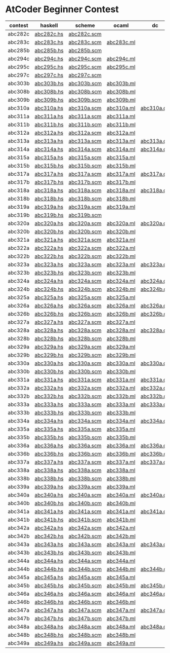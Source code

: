 # AtCoder Beginner Contest

|contest|haskell|scheme|ocaml|dc|brainfuck|
|-------|-------|------|-----|--|---------|
|abc282c|[abc282c.hs](/abc282c/abc282c.hs)|[abc282c.scm](/abc282c/abc282c.scm)||||
|abc283c|[abc283c.hs](/abc283c/abc283c.hs)|[abc283c.scm](/abc283c/abc283c.scm)|[abc283c.ml](/abc283c/abc283c.ml)|||
|abc285b|[abc285b.hs](/abc285b/abc285b.hs)|[abc285b.scm](/abc285b/abc285b.scm)||||
|abc294c|[abc294c.hs](/abc294c/abc294c.hs)|[abc294c.scm](/abc294c/abc294c.scm)|[abc294c.ml](/abc294c/abc294c.ml)|||
|abc295c|[abc295c.hs](/abc295c/abc295c.hs)|[abc295c.scm](/abc295c/abc295c.scm)|[abc295c.ml](/abc295c/abc295c.ml)|||
|abc297c|[abc297c.hs](/abc297c/abc297c.hs)|[abc297c.scm](/abc297c/abc297c.scm)||||
|abc303b|[abc303b.hs](/abc303b/abc303b.hs)|[abc303b.scm](/abc303b/abc303b.scm)|[abc303b.ml](/abc303b/abc303b.ml)|||
|abc308b|[abc308b.hs](/abc308b/abc308b.hs)|[abc308b.scm](/abc308b/abc308b.scm)|[abc308b.ml](/abc308b/abc308b.ml)|||
|abc309b|[abc309b.hs](/abc309b/abc309b.hs)|[abc309b.scm](/abc309b/abc309b.scm)|[abc309b.ml](/abc309b/abc309b.ml)|||
|abc310a|[abc310a.hs](/abc310a/abc310a.hs)|[abc310a.scm](/abc310a/abc310a.scm)|[abc310a.ml](/abc310a/abc310a.ml)|[abc310a.dc](/abc310a/abc310a.dc)||
|abc311a|[abc311a.hs](/abc311a/abc311a.hs)|[abc311a.scm](/abc311a/abc311a.scm)|[abc311a.ml](/abc311a/abc311a.ml)|||
|abc311b|[abc311b.hs](/abc311b/abc311b.hs)|[abc311b.scm](/abc311b/abc311b.scm)|[abc311b.ml](/abc311b/abc311b.ml)|||
|abc312a|[abc312a.hs](/abc312a/abc312a.hs)|[abc312a.scm](/abc312a/abc312a.scm)|[abc312a.ml](/abc312a/abc312a.ml)|||
|abc313a|[abc313a.hs](/abc313a/abc313a.hs)|[abc313a.scm](/abc313a/abc313a.scm)|[abc313a.ml](/abc313a/abc313a.ml)|[abc313a.dc](/abc313a/abc313a.dc)||
|abc314a|[abc314a.hs](/abc314a/abc314a.hs)|[abc314a.scm](/abc314a/abc314a.scm)|[abc314a.ml](/abc314a/abc314a.ml)|[abc314a.dc](/abc314a/abc314a.dc)||
|abc315a|[abc315a.hs](/abc315a/abc315a.hs)|[abc315a.scm](/abc315a/abc315a.scm)|[abc315a.ml](/abc315a/abc315a.ml)|||
|abc315b|[abc315b.hs](/abc315b/abc315b.hs)|[abc315b.scm](/abc315b/abc315b.scm)|[abc315b.ml](/abc315b/abc315b.ml)|||
|abc317a|[abc317a.hs](/abc317a/abc317a.hs)|[abc317a.scm](/abc317a/abc317a.scm)|[abc317a.ml](/abc317a/abc317a.ml)|[abc317a.dc](/abc317a/abc317a.dc)||
|abc317b|[abc317b.hs](/abc317b/abc317b.hs)|[abc317b.scm](/abc317b/abc317b.scm)|[abc317b.ml](/abc317b/abc317b.ml)|||
|abc318a|[abc318a.hs](/abc318a/abc318a.hs)|[abc318a.scm](/abc318a/abc318a.scm)|[abc318a.ml](/abc318a/abc318a.ml)|[abc318a.dc](/abc318a/abc318a.dc)||
|abc318b|[abc318b.hs](/abc318b/abc318b.hs)|[abc318b.scm](/abc318b/abc318b.scm)|[abc318b.ml](/abc318b/abc318b.ml)|||
|abc319a|[abc319a.hs](/abc319a/abc319a.hs)|[abc319a.scm](/abc319a/abc319a.scm)|[abc319a.ml](/abc319a/abc319a.ml)|||
|abc319b|[abc319b.hs](/abc319b/abc319b.hs)|[abc319b.scm](/abc319b/abc319b.scm)||||
|abc320a|[abc320a.hs](/abc320a/abc320a.hs)|[abc320a.scm](/abc320a/abc320a.scm)|[abc320a.ml](/abc320a/abc320a.ml)|[abc320a.dc](/abc320a/abc320a.dc)||
|abc320b|[abc320b.hs](/abc320b/abc320b.hs)|[abc320b.scm](/abc320b/abc320b.scm)|[abc320b.ml](/abc320b/abc320b.ml)|||
|abc321a|[abc321a.hs](/abc321a/abc321a.hs)|[abc321a.scm](/abc321a/abc321a.scm)|[abc321a.ml](/abc321a/abc321a.ml)|||
|abc322a|[abc322a.hs](/abc322a/abc322a.hs)|[abc322a.scm](/abc322a/abc322a.scm)|[abc322a.ml](/abc322a/abc322a.ml)|||
|abc322b|[abc322b.hs](/abc322b/abc322b.hs)|[abc322b.scm](/abc322b/abc322b.scm)|[abc322b.ml](/abc322b/abc322b.ml)|||
|abc323a|[abc323a.hs](/abc323a/abc323a.hs)|[abc323a.scm](/abc323a/abc323a.scm)|[abc323a.ml](/abc323a/abc323a.ml)|[abc323a.dc](/abc323a/abc323a.dc)|[abc323a.bf](/abc323a/abc323a.bf)|
|abc323b|[abc323b.hs](/abc323b/abc323b.hs)|[abc323b.scm](/abc323b/abc323b.scm)|[abc323b.ml](/abc323b/abc323b.ml)|||
|abc324a|[abc324a.hs](/abc324a/abc324a.hs)|[abc324a.scm](/abc324a/abc324a.scm)|[abc324a.ml](/abc324a/abc324a.ml)|[abc324a.dc](/abc324a/abc324a.dc)|[abc324a.bf](/abc324a/abc324a.bf)|
|abc324b|[abc324b.hs](/abc324b/abc324b.hs)|[abc324b.scm](/abc324b/abc324b.scm)|[abc324b.ml](/abc324b/abc324b.ml)|[abc324b.dc](/abc324b/abc324b.dc)||
|abc325a|[abc325a.hs](/abc325a/abc325a.hs)|[abc325a.scm](/abc325a/abc325a.scm)|[abc325a.ml](/abc325a/abc325a.ml)||[abc325a.bf](/abc325a/abc325a.bf)|
|abc326a|[abc326a.hs](/abc326a/abc326a.hs)|[abc326a.scm](/abc326a/abc326a.scm)|[abc326a.ml](/abc326a/abc326a.ml)|[abc326a.dc](/abc326a/abc326a.dc)|[abc326a.bf](/abc326a/abc326a.bf)|
|abc326b|[abc326b.hs](/abc326b/abc326b.hs)|[abc326b.scm](/abc326b/abc326b.scm)|[abc326b.ml](/abc326b/abc326b.ml)|[abc326b.dc](/abc326b/abc326b.dc)||
|abc327a|[abc327a.hs](/abc327a/abc327a.hs)|[abc327a.scm](/abc327a/abc327a.scm)|[abc327a.ml](/abc327a/abc327a.ml)|||
|abc328a|[abc328a.hs](/abc328a/abc328a.hs)|[abc328a.scm](/abc328a/abc328a.scm)|[abc328a.ml](/abc328a/abc328a.ml)|[abc328a.dc](/abc328a/abc328a.dc)||
|abc328b|[abc328b.hs](/abc328b/abc328b.hs)|[abc328b.scm](/abc328b/abc328b.scm)|[abc328b.ml](/abc328b/abc328b.ml)|||
|abc329a|[abc329a.hs](/abc329a/abc329a.hs)|[abc329a.scm](/abc329a/abc329a.scm)|[abc329a.ml](/abc329a/abc329a.ml)||[abc329a.bf](/abc329a/abc329a.bf)|
|abc329b|[abc329b.hs](/abc329b/abc329b.hs)|[abc329b.scm](/abc329b/abc329b.scm)|[abc329b.ml](/abc329b/abc329b.ml)|||
|abc330a|[abc330a.hs](/abc330a/abc330a.hs)|[abc330a.scm](/abc330a/abc330a.scm)|[abc330a.ml](/abc330a/abc330a.ml)|[abc330a.dc](/abc330a/abc330a.dc)||
|abc330b|[abc330b.hs](/abc330b/abc330b.hs)|[abc330b.scm](/abc330b/abc330b.scm)|[abc330b.ml](/abc330b/abc330b.ml)|||
|abc331a|[abc331a.hs](/abc331a/abc331a.hs)|[abc331a.scm](/abc331a/abc331a.scm)|[abc331a.ml](/abc331a/abc331a.ml)|[abc331a.dc](/abc331a/abc331a.dc)||
|abc332a|[abc332a.hs](/abc332a/abc332a.hs)|[abc332a.scm](/abc332a/abc332a.scm)|[abc332a.ml](/abc332a/abc332a.ml)|[abc332a.dc](/abc332a/abc332a.dc)||
|abc332b|[abc332b.hs](/abc332b/abc332b.hs)|[abc332b.scm](/abc332b/abc332b.scm)|[abc332b.ml](/abc332b/abc332b.ml)|[abc332b.dc](/abc332b/abc332b.dc)||
|abc333a|[abc333a.hs](/abc333a/abc333a.hs)|[abc333a.scm](/abc333a/abc333a.scm)|[abc333a.ml](/abc333a/abc333a.ml)|[abc333a.dc](/abc333a/abc333a.dc)|[abc333a.bf](/abc333a/abc333a.bf)|
|abc333b|[abc333b.hs](/abc333b/abc333b.hs)|[abc333b.scm](/abc333b/abc333b.scm)|[abc333b.ml](/abc333b/abc333b.ml)|||
|abc334a|[abc334a.hs](/abc334a/abc334a.hs)|[abc334a.scm](/abc334a/abc334a.scm)|[abc334a.ml](/abc334a/abc334a.ml)|[abc334a.dc](/abc334a/abc334a.dc)||
|abc335a|[abc335a.hs](/abc335a/abc335a.hs)|[abc335a.scm](/abc335a/abc335a.scm)|[abc335a.ml](/abc335a/abc335a.ml)||[abc335a.bf](/abc335a/abc335a.bf)|
|abc335b|[abc335b.hs](/abc335b/abc335b.hs)|[abc335b.scm](/abc335b/abc335b.scm)|[abc335b.ml](/abc335b/abc335b.ml)|||
|abc336a|[abc336a.hs](/abc336a/abc336a.hs)|[abc336a.scm](/abc336a/abc336a.scm)|[abc336a.ml](/abc336a/abc336a.ml)|[abc336a.dc](/abc336a/abc336a.dc)||
|abc336b|[abc336b.hs](/abc336b/abc336b.hs)|[abc336b.scm](/abc336b/abc336b.scm)|[abc336b.ml](/abc336b/abc336b.ml)|[abc336b.dc](/abc336b/abc336b.dc)||
|abc337a|[abc337a.hs](/abc337a/abc337a.hs)|[abc337a.scm](/abc337a/abc337a.scm)|[abc337a.ml](/abc337a/abc337a.ml)|[abc337a.dc](/abc337a/abc337a.dc)||
|abc338a|[abc338a.hs](/abc338a/abc338a.hs)|[abc338a.scm](/abc338a/abc338a.scm)|[abc338a.ml](/abc338a/abc338a.ml)|||
|abc338b|[abc338b.hs](/abc338b/abc338b.hs)|[abc338b.scm](/abc338b/abc338b.scm)|[abc338b.ml](/abc338b/abc338b.ml)|||
|abc339a|[abc339a.hs](/abc339a/abc339a.hs)|[abc339a.scm](/abc339a/abc339a.scm)|[abc339a.ml](/abc339a/abc339a.ml)|||
|abc340a|[abc340a.hs](/abc340a/abc340a.hs)|[abc340a.scm](/abc340a/abc340a.scm)|[abc340a.ml](/abc340a/abc340a.ml)|[abc340a.dc](/abc340a/abc340a.dc)|[abc340a.bf](/abc340a/abc340a.bf)|
|abc340b|[abc340b.hs](/abc340b/abc340b.hs)|[abc340b.scm](/abc340b/abc340b.scm)|[abc340b.ml](/abc340b/abc340b.ml)|||
|abc341a|[abc341a.hs](/abc341a/abc341a.hs)|[abc341a.scm](/abc341a/abc341a.scm)|[abc341a.ml](/abc341a/abc341a.ml)|[abc341a.dc](/abc341a/abc341a.dc)|[abc341a.bf](/abc341a/abc341a.bf)|
|abc341b|[abc341b.hs](/abc341b/abc341b.hs)|[abc341b.scm](/abc341b/abc341b.scm)|[abc341b.ml](/abc341b/abc341b.ml)|||
|abc342a|[abc342a.hs](/abc342a/abc342a.hs)|[abc342a.scm](/abc342a/abc342a.scm)|[abc342a.ml](/abc342a/abc342a.ml)|||
|abc342b|[abc342b.hs](/abc342b/abc342b.hs)|[abc342b.scm](/abc342b/abc342b.scm)|[abc342b.ml](/abc342b/abc342b.ml)|||
|abc343a|[abc343a.hs](/abc343a/abc343a.hs)|[abc343a.scm](/abc343a/abc343a.scm)|[abc343a.ml](/abc343a/abc343a.ml)|[abc343a.dc](/abc343a/abc343a.dc)|[abc343a.bf](/abc343a/abc343a.bf)|
|abc343b|[abc343b.hs](/abc343b/abc343b.hs)|[abc343b.scm](/abc343b/abc343b.scm)|[abc343b.ml](/abc343b/abc343b.ml)|||
|abc344a|[abc344a.hs](/abc344a/abc344a.hs)|[abc344a.scm](/abc344a/abc344a.scm)|[abc344a.ml](/abc344a/abc344a.ml)|||
|abc344b|[abc344b.hs](/abc344b/abc344b.hs)|[abc344b.scm](/abc344b/abc344b.scm)|[abc344b.ml](/abc344b/abc344b.ml)|[abc344b.dc](/abc344b/abc344b.dc)||
|abc345a|[abc345a.hs](/abc345a/abc345a.hs)|[abc345a.scm](/abc345a/abc345a.scm)|[abc345a.ml](/abc345a/abc345a.ml)|||
|abc345b|[abc345b.hs](/abc345b/abc345b.hs)|[abc345b.scm](/abc345b/abc345b.scm)|[abc345b.ml](/abc345b/abc345b.ml)|[abc345b.dc](/abc345b/abc345b.dc)||
|abc346a|[abc346a.hs](/abc346a/abc346a.hs)|[abc346a.scm](/abc346a/abc346a.scm)|[abc346a.ml](/abc346a/abc346a.ml)|[abc346a.dc](/abc346a/abc346a.dc)||
|abc346b|[abc346b.hs](/abc346b/abc346b.hs)|[abc346b.scm](/abc346b/abc346b.scm)|[abc346b.ml](/abc346b/abc346b.ml)|||
|abc347a|[abc347a.hs](/abc347a/abc347a.hs)|[abc347a.scm](/abc347a/abc347a.scm)|[abc347a.ml](/abc347a/abc347a.ml)|[abc347a.dc](/abc347a/abc347a.dc)||
|abc347b|[abc347b.hs](/abc347b/abc347b.hs)|[abc347b.scm](/abc347b/abc347b.scm)|[abc347b.ml](/abc347b/abc347b.ml)|||
|abc348a|[abc348a.hs](/abc348a/abc348a.hs)|[abc348a.scm](/abc348a/abc348a.scm)|[abc348a.ml](/abc348a/abc348a.ml)|[abc348a.dc](/abc348a/abc348a.dc)|[abc348a.bf](/abc348a/abc348a.bf)|
|abc348b|[abc348b.hs](/abc348b/abc348b.hs)|[abc348b.scm](/abc348b/abc348b.scm)|[abc348b.ml](/abc348b/abc348b.ml)|||
|abc349a|[abc349a.hs](/abc349a/abc349a.hs)|[abc349a.scm](/abc349a/abc349a.scm)|[abc349a.ml](/abc349a/abc349a.ml)|||

